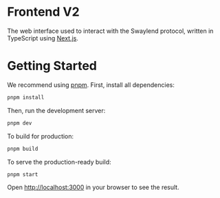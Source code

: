 # Frontend V2

The web interface used to interact with the Swaylend protocol, written in TypeScript using [Next.js](https://nextjs.org/).

# Getting Started

We recommend using [pnpm](https://pnpm.io/). First, install all dependencies:

```bash
pnpm install
```

Then, run the development server:

```bash
pnpm dev
```

To build for production:

```bash
pnpm build
```

To serve the production-ready build:

```bash
pnpm start
```

Open [http://localhost:3000](http://localhost:3000) in your browser to see the result.
